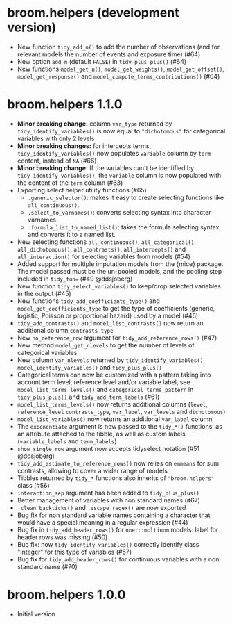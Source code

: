 # broom.helpers (development version)

- New function `tidy_add_n()` to add the number of observations (and for 
  relevant models the number of events and exposure time) (#64)
- New option `add_n` (default `FALSE`) in `tidy_plus_plus()` (#64)
- New functions `model_get_n()`, `model_get_weights()`, `model_get_offset()`,
  `model_get_response()` and `model_compute_terms_contributions()` (#64)

# broom.helpers 1.1.0

* **Minor breaking change:** column `var_type` returned by `tidy_identify_variables()`
  is now equal to `"dichotomous"` for categorical variables with only
  2 levels
* **Minor breaking changes:** for intercepts terms, `tidy_identify_variables()`
  now populates `variable` column by `term` content, instead of `NA` (#66)
* **Minor breaking change:** If the variables can't be identified by 
  `tidy_identify_variables()`, the `variable` column is now populated 
  with the content of the `term` column (#63)
* Exporting select helper utility functions (#65)
    - `.generic_selector()`: makes it easy to create selecting functions like `all_continuous()`.  
    - `.select_to_varnames()`: converts selecting syntax into character varnames
    - `.formula_list_to_named_list()`: takes the formula selecting syntax and converts it to a named list. 
* New selecting functions `all_continuous()`, `all_categorical()`,
  `all_dichotomous()`, `all_contrasts()`, `all_intercepts()` and `all_interaction()` for selecting variables 
  from models (#54)
* Added support for multiple imputation models from the {mice} 
  package. The model passed must be the un-pooled models, and the 
  pooling step included in `tidy_fun=` (#49 @ddsjoberg) 
* New function `tidy_select_variables()` to keep/drop
  selected variables in the output (#45)
* New functions `tidy_add_coefficients_type()` and 
  `model_get_coefficients_type` to get the type of coefficients
  (generic, logistic, Poisson or proportional hazard) used
  by a model (#46)
* `tidy_add_contrasts()` and `model_list_contrasts()` now return an
  additional column `contrasts_type`
* New `no_reference_row` argument for `tidy_add_reference_rows()` (#47)
* New method `model_get_nlevels` to get the number of levels of categorical variables
* New column `var_nlevels` returned by `tidy_identify_variables()`,
  `model_identify_variables()` and `tidy_plus_plus()`
* Categorical terms can now be customized with a pattern taking into account
  term level, reference level and/or variable label, see `model_list_terms_levels()`
  and `categorical_terms_pattern` in `tidy_plus_plus()` and `tidy_add_term_labels` (#61)
* `model_list_terms_levels()` now returns additional columns (`level`, `reference_level`
  `contrasts_type`, `var_label`, `var_levels` and `dichotomous`)
* `model_list_variables()` now returns an additional `var_label` column
* The `exponentiate` argument is now passed to the `tidy_*()`
  functions, as an attribute attached to the tibble, as well as custom labels
  (`variable_labels` and `term_labels`)
* `show_single_row` argument now accepts tidyselect notation (#51 @ddsjoberg)
* `tidy_add_estimate_to_reference_rows()` now relies on `emmeans` for
  sum contrasts, allowing to cover a wider range of models
* Tibbles returned by `tidy_*` functions also inherits of `"broom.helpers"` 
  class (#56)
* `interaction_sep` argument has been added to `tidy_plus_plus()`
* Better management of variables with non standard names (#67)
* `.clean_backticks()` and `.escape_regex()` are now exported
* Bug fix for non standard variable names containing
  a character that would have a special meaning in
  a regular expression (#44)
* Bug fix in `tidy_add_header_rows()` for `nnet::multinom` models:
  label for header rows was missing (#50)
* Bug fix: now `tidy_identify_variables()` correctly identify class "integer"
  for this type of variables (#57)
* Bug fix for `tidy_add_header_rows()` for continuous variables with a non 
  standard name (#70)

# broom.helpers 1.0.0

* Initial version
